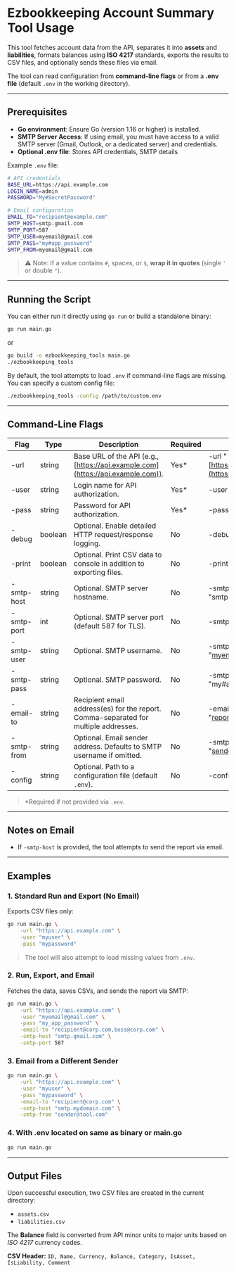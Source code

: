 # Ezbookkeeping Account Summary Tool Usage

This tool fetches account data from the API, separates it into **assets** and **liabilities**, formats balances using **ISO 4217** standards, exports the results to CSV files, and optionally sends these files via email.

The tool can read configuration from **command-line flags** or from a **.env file** (default `.env` in the working directory).

---

## Prerequisites

* **Go environment**: Ensure Go (version 1.16 or higher) is installed.
* **SMTP Server Access**: If using email, you must have access to a valid SMTP server (Gmail, Outlook, or a dedicated server) and credentials.
* **Optional .env file**: Stores API credentials, SMTP details

Example `.env` file:

```bash
# API credentials
BASE_URL=https://api.example.com
LOGIN_NAME=admin
PASSWORD="My#SecretPassword"

# Email configuration
EMAIL_TO="recipient@example.com"
SMTP_HOST=smtp.gmail.com
SMTP_PORT=587
SMTP_USER=myemail@gmail.com
SMTP_PASS="my#app_password"
SMTP_FROM=myemail@gmail.com
```

> ⚠️ Note: If a value contains `#`, spaces, or `$`, **wrap it in quotes** (single `'` or double `"`).

---

## Running the Script

You can either run it directly using `go run` or build a standalone binary:

```bash
go run main.go
```

or

```bash
go build -o ezbookkeeping_tools main.go
./ezbookkeeping_tools
```

By default, the tool attempts to load `.env` if command-line flags are missing. You can specify a custom config file:

```bash
./ezbookkeeping_tools -config /path/to/custom.env
```

---

## Command-Line Flags

| Flag       | Type    | Description                                                                         | Required | Example                                                      |
| ---------- | ------- | ----------------------------------------------------------------------------------- | -------- | ------------------------------------------------------------ |
| -url       | string  | Base URL of the API (e.g., [https://api.example.com](https://api.example.com)).     | Yes*     | -url "[https://api.example.com](https://api.example.com)"    |
| -user      | string  | Login name for API authorization.                                                   | Yes*     | -user "john.doe"                                             |
| -pass      | string  | Password for API authorization.                                                     | Yes*     | -pass "S3cr3tP@ssw0rd"                                       |
| -debug     | boolean | Optional. Enable detailed HTTP request/response logging.                            | No       | -debug                                                       |
| -print     | boolean | Optional. Print CSV data to console in addition to exporting files.                 | No       | -print                                                       |
| -smtp-host | string  | Optional. SMTP server hostname.                                                     | No       | -smtp-host "smtp.gmail.com"                                  |
| -smtp-port | int     | Optional. SMTP server port (default 587 for TLS).                                   | No       | -smtp-port 587                                               |
| -smtp-user | string  | Optional. SMTP username.                                                            | No       | -smtp-user "[myemail@gmail.com](mailto:myemail@gmail.com)"   |
| -smtp-pass | string  | Optional. SMTP password.                                                            | No       | -smtp-pass "my#app_password"                                 |
| -email-to  | string  | Recipient email address(es) for the report. Comma-separated for multiple addresses. | No       | -email-to "[report@corp.com](mailto:report@corp.com)"        |
| -smtp-from | string  | Optional. Email sender address. Defaults to SMTP username if omitted.               | No       | -smtp-from "[sender@example.com](mailto:sender@example.com)" |
| -config    | string  | Optional. Path to a configuration file (default `.env`).                            | No       | -config "./myconfig.env"                                     |

> *Required if not provided via `.env`.

---

## Notes on Email

* If `-smtp-host` is provided, the tool attempts to send the report via email.

---

## Examples

### 1. Standard Run and Export (No Email)

Exports CSV files only:

```bash
go run main.go \
    -url "https://api.example.com" \
    -user "myuser" \
    -pass "mypassword"
```

> The tool will also attempt to load missing values from `.env`.

### 2. Run, Export, and Email

Fetches the data, saves CSVs, and sends the report via SMTP:

```bash
go run main.go \
    -url "https://api.example.com" \
    -user "myemail@gmail.com" \
    -pass "my_app_password" \
    -email-to "recipient@corp.com,boss@corp.com" \
    -smtp-host "smtp.gmail.com" \
    -smtp-port 587
```

### 3. Email from a Different Sender

```bash
go run main.go \
    -url "https://api.example.com" \
    -user "myuser" \
    -pass "mypassword" \
    -email-to "recipient@corp.com" \
    -smtp-host "smtp.mydomain.com" \
    -smtp-from "sender@tool.com"
```

### 4. With .env located on same as binary or main.go


```bash
go run main.go
```

---

## Output Files

Upon successful execution, two CSV files are created in the current directory:

* `assets.csv`
* `liabilities.csv`

The **Balance** field is converted from API minor units to major units based on *ISO 4217* currency codes.

**CSV Header:** `ID, Name, Currency, Balance, Category, IsAsset, IsLiability, Comment`
